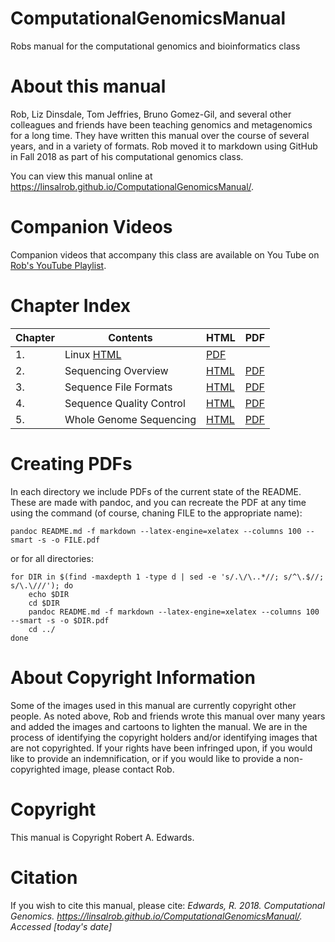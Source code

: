 # ComputationalGenomicsManual

Robs manual for the computational genomics and bioinformatics class

# About this manual

Rob, Liz Dinsdale, Tom Jeffries, Bruno Gomez-Gil, and several other colleagues and friends have been teaching genomics and metagenomics for a long time. They have written this manual over the course of several years, and in a variety of formats. Rob moved it to markdown using GitHub in Fall 2018 as part of his computational genomics class.

You can view this manual online at https://linsalrob.github.io/ComputationalGenomicsManual/.

# Companion Videos

Companion videos that accompany this class are available on You Tube on [Rob's YouTube Playlist](https://www.youtube.com/playlist?list=PLpPXw4zFa0uLMHwSZ7DMeLGjIUgo1IBbn).

# Chapter Index

Chapter | Contents  | HTML  | PDF   
--- | --- | --- | ---
1\. | Linux [HTML](Linux/) | [PDF](Linux/Linux.pdf)
2\. | Sequencing Overview | [HTML](Sequencing/) | [PDF](Sequencing/Sequencing.pdf)
3\. | Sequence File Formats | [HTML](SequenceFileFormats/) | [PDF](SequenceFileFormats/SequenceFileFormats.pdf)
4\. | Sequence Quality Control | [HTML](SequenceQC/) | [PDF](SequenceQC/SequenceQC.pdf)
5\. | Whole Genome Sequencing | [HTML](Whole_Genome_Sequencing) | [PDF](Whole_Genome_Sequencing/Whole_Genome_Sequencing.pdf)

# Creating PDFs

In each directory we include PDFs of the current state of the README. These are made with pandoc, and you can recreate the PDF at any time using the command (of course, chaning FILE to the appropriate name):

```
pandoc README.md -f markdown --latex-engine=xelatex --columns 100 --smart -s -o FILE.pdf
```

or for all directories:

```
for DIR in $(find -maxdepth 1 -type d | sed -e 's/.\/\..*//; s/^\.$//; s/\.\///'); do
	echo $DIR
	cd $DIR
	pandoc README.md -f markdown --latex-engine=xelatex --columns 100 --smart -s -o $DIR.pdf
	cd ../
done
```

# About Copyright Information

Some of the images used in this manual are currently copyright other people. As noted above, Rob and friends wrote this manual over many years and added the images and cartoons to lighten the manual. We are in the process of identifying the copyright holders and/or identifying images that are not copyrighted. If your rights have been infringed upon, if you would like to provide an indemnification, or if you would like to provide a non-copyrighted image, please contact Rob.

# Copyright

This manual is Copyright Robert A. Edwards.

# Citation

If you wish to cite this manual, please cite: *Edwards, R. 2018. Computational Genomics. https://linsalrob.github.io/ComputationalGenomicsManual/. Accessed [today's date]*
